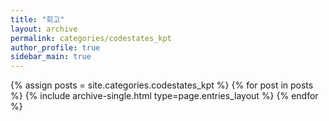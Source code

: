 ```yaml
---
title: "회고"
layout: archive
permalink: categories/codestates_kpt
author_profile: true
sidebar_main: true
---
```



{% assign posts = site.categories.codestates_kpt %}
{% for post in posts %} {% include archive-single.html type=page.entries_layout %} {% endfor %}